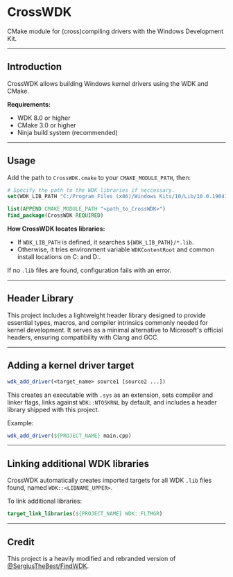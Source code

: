 # CrossWDK

CMake module for (cross)compiling drivers with the Windows Development Kit.

---

## Introduction

CrossWDK allows building Windows kernel drivers using the WDK and CMake.

**Requirements:**

* WDK 8.0 or higher
* CMake 3.0 or higher
* Ninja build system (recommended)

---

## Usage

Add the path to `CrossWDK.cmake` to your `CMAKE_MODULE_PATH`, then:

```cmake
# Specify the path to the WDK libraries if neccessary. 
set(WDK_LIB_PATH "C:/Program Files (x86)/Windows Kits/10/Lib/10.0.19041.0/km/x64")

list(APPEND CMAKE_MODULE_PATH "<path_to_CrossWDK>")
find_package(CrossWDK REQUIRED)
```

**How CrossWDK locates libraries:**

* If `WDK_LIB_PATH` is defined, it searches `${WDK_LIB_PATH}/*.lib`.
* Otherwise, it tries environment variable `WDKContentRoot` and common install locations on C: and D:.

If no `.lib` files are found, configuration fails with an error.

---

## Header Library

This project includes a lightweight header library designed to provide essential types, macros, and compiler intrinsics commonly needed for kernel development. It serves as a minimal alternative to Microsoft's official headers, ensuring compatibility with Clang and GCC.

---

## Adding a kernel driver target

```cmake
wdk_add_driver(<target_name> source1 [source2 ...])
```

This creates an executable with `.sys` as an extension, sets compiler and linker flags, links against `WDK::NTOSKRNL` by default, and includes a header library shipped with this project.

Example:

```cmake
wdk_add_driver(${PROJECT_NAME} main.cpp)
```

---

## Linking additional WDK libraries

CrossWDK automatically creates imported targets for all WDK `.lib` files found, named `WDK::<LIBNAME_UPPER>`.

To link additional libraries:

```cmake
target_link_libraries(${PROJECT_NAME} WDK::FLTMGR)
```

---

## Credit
This project is a heavily modified and rebranded version of [@SergiusTheBest/FindWDK](https://github.com/SergiusTheBest/FindWDK).